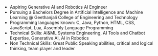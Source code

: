 - Aspiring Generative AI and Robotics AI Engineer
- Pursuing a Bachelors Degree in Artificial Intelligence and Machine Learning @ Geethanjali College of Engineering and Technology
- Programming languages known:
C, Java, Python, HTML, CSS, JavaScript, Lua, Assembly Language Programming
- Technical Skills:
AI&ML Systems Engineering, AI Tools and Chatbot Expertise, Generative AI, AI in Robotics
- Non Technical Skills:
Great Public Speaking abilities, critical and logical thinking, team player and leader
